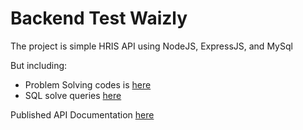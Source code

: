 # Backend Test Waizly
The project is simple HRIS API using NodeJS, ExpressJS, and MySql

But including:
- Problem Solving codes is [here](./problemSolving.js)
- SQL solve queries [here](./backendSQL.txt)

Published API Documentation [here](https://documenter.getpostman.com/view/15820910/2s9YsNdVUx)
